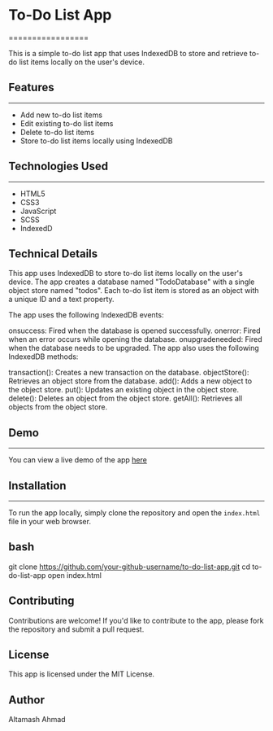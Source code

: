 # To-Do List App
=================

This is a simple to-do list app that uses IndexedDB to store and retrieve to-do list items locally on the user's device.

## Features
--------

* Add new to-do list items
* Edit existing to-do list items
* Delete to-do list items
* Store to-do list items locally using IndexedDB

## Technologies Used
-------------------

* HTML5
* CSS3
* JavaScript
* SCSS
* IndexedD
## Technical Details

This app uses IndexedDB to store to-do list items locally on the user's device. The app creates a database named "TodoDatabase" with a single object store named "todos". Each to-do list item is stored as an object with a unique ID and a text property.

The app uses the following IndexedDB events:

onsuccess: Fired when the database is opened successfully.
onerror: Fired when an error occurs while opening the database.
onupgradeneeded: Fired when the database needs to be upgraded.
The app also uses the following IndexedDB methods:

transaction(): Creates a new transaction on the database.
objectStore(): Retrieves an object store from the database.
add(): Adds a new object to the object store.
put(): Updates an existing object in the object store.
delete(): Deletes an object from the object store.
getAll(): Retrieves all objects from the object store.

## Demo
-----

You can view a live demo of the app [here](https://your-github-username.github.io/to-do-list-app/)

## Installation
------------

To run the app locally, simply clone the repository and open the `index.html` file in your web browser.

## bash
git clone https://github.com/your-github-username/to-do-list-app.git
cd to-do-list-app
open index.html

## Contributing
Contributions are welcome! If you'd like to contribute to the app, please fork the repository and submit a pull request.

## License
This app is licensed under the MIT License.

## Author
Altamash Ahmad
